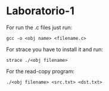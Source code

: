 # Laboratorio-1

For run the .c files just run:

```shell
gcc -o <obj name> <filename.c>
```

For strace you have to install it and run:

```shell
strace ./<obj filename>
```

For the read-copy program:

```shell
./<obj filename> <src.txt> <dst.txt>
```
